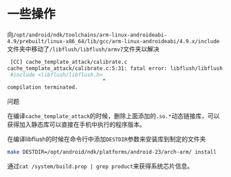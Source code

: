 # 一些操作
向`/opt/android/ndk/toolchains/arm-linux-androideabi-4.9/prebuilt/linux-x86_64/lib/gcc/arm-linux-androideabi/4.9.x/include`文件夹中移动了`/libflush/libflush/armv7`文件夹以解决
```bash
 [CC] cache_template_attack/calibrate.c
cache_template_attack/calibrate.c:5:31: fatal error: libflush/libflush.h: No such file or directory
 #include <libflush/libflush.h>
                               ^
compilation terminated.
```
问题

在编译`cache_template_attack`的时候，删除上面添加的`.so.*`动态链接库，可以获得加入静态库可以直接在手机中执行的程序版本。

在编译libflush的时候在命令行中添加`DESTDIR`参数来安装库到制定的文件夹
```bash
make DESTDIR=/opt/android/ndk/platforms/android-23/arch-arm/ install
```

通过`cat /system/build.prop | grep product`来获得系统芯片信息。


